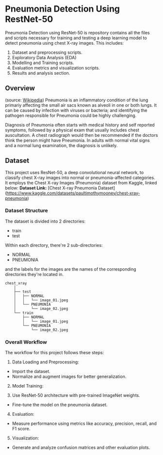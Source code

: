 # Pneumonia Detection Using RestNet-50
Pneumonia Detection using ResNet-50 is repository contains all the files and scripts necessary for training and testing a deep learning model to detect pneumonia using chest X-ray images. This includes:

1. Dataset and preprocessing scripts.
2. Exploratory Data Analysis (EDA)
3. Modelling and Training scripts.
4. Evaluation metrics and visualization scripts.
5. Results and analysis section.

## Overview
(source: [Wikipedia](https://en.wikipedia.org/wiki/Pneumonia))
Pneumonia is an inflammatory condition of the lung primariy affecting the small air sacs known as alveoli in one or both lungs. It can be caused by infection with viruses or bacteria; and identifying the pathogen responsible for Pneumonia could be highly challenging.

Diagnosis of Pneumonia often starts with medical history and self reported symptoms, followed by a physical exam that usually includes chest auscultation. A chest radiograph would then be recommended if the doctors think the person might have Pneumonia. In adults with normal vital signs and a normal lung examination, the diagnosis is unlikely.

## Dataset
This project uses ResNet-50, a deep convolutional neural network, to classify chest X-ray images into normal or pneumonia-affected categories. It employs the Chest X-ray Images (Pneumonia) dataset from Kaggle, linked below:
**Dataset Link:** [Chest X-ray Pneumonia Dataset] (https://www.kaggle.com/datasets/paultimothymooney/chest-xray-pneumonia)

### Dataset Structure
The dataset is divided into 2 directories:
- train
- test

Within each directory, there're 2 sub-directories: 
- NORMAL
- PNEUMONIA

and the labels for the images are the names of the corresponding directories they're located in.

```
chest_xray
    │
    ├── test
    │   ├── NORMAL
    │   │   └── image_01.jpeg
    │   └── PNEUMONIA
    │       └── image_02.jpeg
    └── train
        ├── NORMAL
        │   └── image_01.jpeg
        └── PNEUMONIA
            └── image_02.jpeg

```

### Overall Workflow

The workflow for this project follows these steps:

1. Data Loading and Preprocessing:

- Import the dataset.
- Normalize and augment images for better generalization.
2. Model Training:

3. Use ResNet-50 architecture with pre-trained ImageNet weights.
- Fine-tune the model on the pneumonia dataset.
4. Evaluation:

- Measure performance using metrics like accuracy, precision, recall, and F1 score.
5. Visualization:

- Generate and analyze confusion matrices and other evaluation plots.

